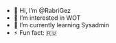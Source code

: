 - 👋 Hi, I’m @RabriGez
- 👀 I’m interested in WOT 
- 🌱 I’m currently learning Sysadmin
- ⚡ Fun fact: 🇷🇺

<!---
RabriGez/RabriGez is a ✨ special ✨ repository because its `README.md` (this file) appears on your GitHub profile.
You can click the Preview link to take a look at your changes.
--->
